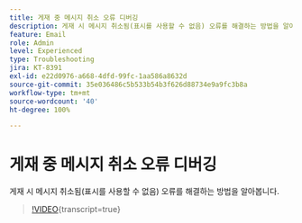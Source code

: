 ```yaml
---
title: 게재 중 메시지 취소 오류 디버깅
description: 게재 시 메시지 취소됨(표시를 사용할 수 없음) 오류를 해결하는 방법을 알아봅니다.
feature: Email
role: Admin
level: Experienced
type: Troubleshooting
jira: KT-8391
exl-id: e22d0976-a668-4dfd-99fc-1aa586a8632d
source-git-commit: 35e036486c5b533b54b3f626d88734e9a9fc3b8a
workflow-type: tm+mt
source-wordcount: '40'
ht-degree: 100%

---
```


# 게재 중 메시지 취소 오류 디버깅

게재 시 메시지 취소됨(표시를 사용할 수 없음) 오류를 해결하는 방법을 알아봅니다.

>[!VIDEO](https://video.tv.adobe.com/v/3422556?quality=12&learn=on&captions=kor){transcript=true}
